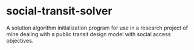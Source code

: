 # social-transit-solver

A solution algorithm initialization program for use in a research project of mine dealing with a public transit design model with social access objectives.
